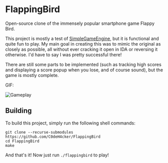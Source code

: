 FlappingBird
============

Open-source clone of the immensely popular smartphone game Flappy Bird.

This project is mostly a test of [SimpleGameEngine](https://github.com/C0deH4cker/SimpleGameEngine),
but it is functional and quite fun to play. My main goal in creating this was to mimic the original as
closely as possible, all without ever cracking it open in IDA or reversing it otherwise. I'd have to
say I was pretty successful there!

There are still some parts to be implemented (such as tracking high scores and displaying a score popup
when you lose, and of course sound), but the game is mostly complete.

GIF:

![Gameplay](http://i.imgur.com/ifHrte9.gif)


## Building ##

To build this project, simply run the following shell commands:

    git clone --recurse-submodules https://github.com/C0deH4cker/FlappingBird
    cd FlappingBird
    make

And that's it! Now just run `./flappingbird` to play!
